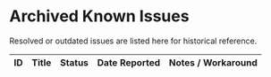# Archived Known Issues

Resolved or outdated issues are listed here for historical reference.

| ID | Title | Status | Date Reported | Notes / Workaround |
|----|-------|--------|---------------|--------------------|


